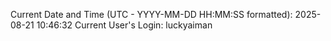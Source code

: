 Current Date and Time (UTC - YYYY-MM-DD HH:MM:SS formatted): 2025-08-21 10:46:32
Current User's Login: luckyaiman
